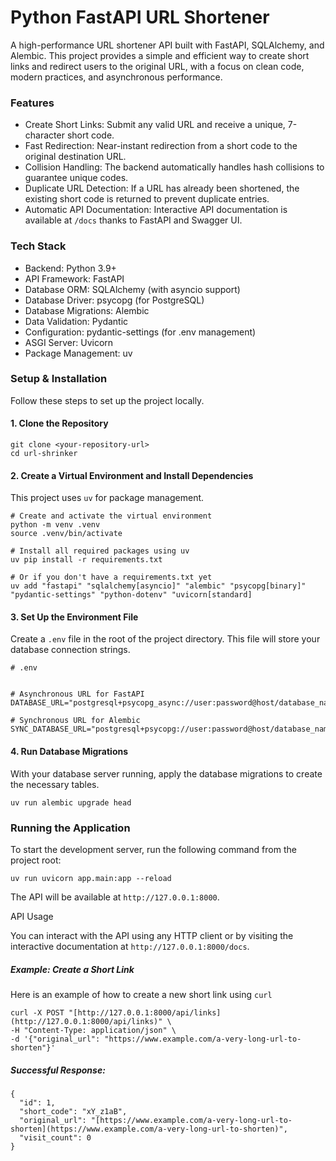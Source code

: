 # Python FastAPI URL Shortener

A high-performance URL shortener API built with FastAPI, SQLAlchemy, and Alembic. This project provides a simple and efficient way to create short links and redirect users to the original URL, with a focus on clean code, modern practices, and asynchronous performance.

### Features

- Create Short Links: Submit any valid URL and receive a unique, 7-character short code.
- Fast Redirection: Near-instant redirection from a short code to the original destination URL.
- Collision Handling: The backend automatically handles hash collisions to guarantee unique codes.
- Duplicate URL Detection: If a URL has already been shortened, the existing short code is returned to prevent duplicate entries.
- Automatic API Documentation: Interactive API documentation is available at ```/docs``` thanks to FastAPI and Swagger UI.

### Tech Stack

- Backend: Python 3.9+
- API Framework: FastAPI
- Database ORM: SQLAlchemy (with asyncio support)
- Database Driver: psycopg (for PostgreSQL)
- Database Migrations: Alembic
- Data Validation: Pydantic
- Configuration: pydantic-settings (for .env management)
- ASGI Server: Uvicorn
- Package Management: uv

### Setup & Installation

Follow these steps to set up the project locally.

#### 1. Clone the Repository

```
git clone <your-repository-url>
cd url-shrinker
```

#### 2. Create a Virtual Environment and Install Dependencies

This project uses ```uv``` for package management.

```
# Create and activate the virtual environment
python -m venv .venv
source .venv/bin/activate

# Install all required packages using uv
uv pip install -r requirements.txt

# Or if you don't have a requirements.txt yet
uv add "fastapi" "sqlalchemy[asyncio]" "alembic" "psycopg[binary]" "pydantic-settings" "python-dotenv" "uvicorn[standard]
```

#### 3. Set Up the Environment File


Create a ```.env``` file in the root of the project directory. This file will store your database connection strings.

 
```
# .env


# Asynchronous URL for FastAPI
DATABASE_URL="postgresql+psycopg_async://user:password@host/database_name"

# Synchronous URL for Alembic
SYNC_DATABASE_URL="postgresql+psycopg://user:password@host/database_name"

```


#### 4. Run Database Migrations

With your database server running, apply the database migrations to create the necessary tables. 

```
uv run alembic upgrade head
```


### Running the Application

To start the development server, run the following command from the project root:

```uv run uvicorn app.main:app --reload```


The API will be available at ```http://127.0.0.1:8000```. 

API Usage

You can interact with the API using any HTTP client or by visiting the interactive documentation at ```http://127.0.0.1:8000/docs```.
##### Example: Create a Short Link

Here is an example of how to create a new short link using ```curl```

```
curl -X POST "[http://127.0.0.1:8000/api/links](http://127.0.0.1:8000/api/links)" \
-H "Content-Type: application/json" \
-d '{"original_url": "https://www.example.com/a-very-long-url-to-shorten"}'
```

##### Successful Response:
```
{
  "id": 1,
  "short_code": "xY_z1aB",
  "original_url": "[https://www.example.com/a-very-long-url-to-shorten](https://www.example.com/a-very-long-url-to-shorten)",
  "visit_count": 0
}
```


